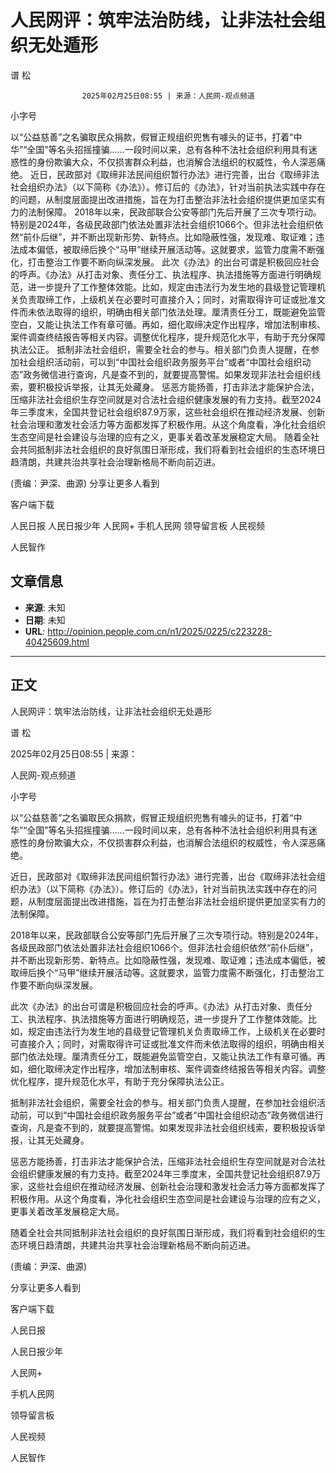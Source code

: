 # 人民网评：筑牢法治防线，让非法社会组织无处遁形

谱 松


					2025年02月25日08:55 | 来源：人民网-观点频道


小字号





以“公益慈善”之名骗取民众捐款，假冒正规组织兜售有噱头的证书，打着“中华”“全国”等名头招摇撞骗……一段时间以来，总有各种不法社会组织利用具有迷惑性的身份欺骗大众，不仅损害群众利益，也消解合法组织的权威性，令人深恶痛绝。
近日，民政部对《取缔非法民间组织暂行办法》进行完善，出台《取缔非法社会组织办法》（以下简称《办法》）。修订后的《办法》，针对当前执法实践中存在的问题，从制度层面提出改进措施，旨在为打击整治非法社会组织提供更加坚实有力的法制保障。
2018年以来，民政部联合公安等部门先后开展了三次专项行动。特别是2024年，各级民政部门依法处置非法社会组织1066个。但非法社会组织依然“前仆后继”，并不断出现新形势、新特点。比如隐蔽性强，发现难、取证难；违法成本偏低，被取缔后换个“马甲”继续开展活动等。这就要求，监管力度需不断强化，打击整治工作要不断向纵深发展。
此次《办法》的出台可谓是积极回应社会的呼声。《办法》从打击对象、责任分工、执法程序、执法措施等方面进行明确规范，进一步提升了工作整体效能。比如，规定由违法行为发生地的县级登记管理机关负责取缔工作，上级机关在必要时可直接介入；同时，对需取得许可证或批准文件而未依法取得的组织，明确由相关部门依法处理。厘清责任分工，既能避免监管空白，又能让执法工作有章可循。再如，细化取缔决定作出程序，增加法制审核、案件调查终结报告等相关内容。调整优化程序，提升规范化水平，有助于充分保障执法公正。
抵制非法社会组织，需要全社会的参与。相关部门负责人提醒，在参加社会组织活动前，可以到“中国社会组织政务服务平台”或者“中国社会组织动态”政务微信进行查询，凡是查不到的，就要提高警惕。如果发现非法社会组织线索，要积极投诉举报，让其无处藏身。
惩恶方能扬善，打击非法才能保护合法，压缩非法社会组织生存空间就是对合法社会组织健康发展的有力支持。截至2024年三季度末，全国共登记社会组织87.9万家，这些社会组织在推动经济发展、创新社会治理和激发社会活力等方面都发挥了积极作用。从这个角度看，净化社会组织生态空间是社会建设与治理的应有之义，更事关着改革发展稳定大局。
随着全社会共同抵制非法社会组织的良好氛围日渐形成，我们将看到社会组织的生态环境日趋清朗，共建共治共享社会治理新格局不断向前迈进。

(责编：尹深、曲源)
分享让更多人看到  


客户端下载

人民日报
人民日报少年
人民网+
手机人民网
领导留言板
人民视频

人民智作

## 文章信息

- **来源**: 未知
- **日期**: 未知
- **URL**: http://opinion.people.com.cn/n1/2025/0225/c223228-40425609.html

---

## 正文

人民网评：筑牢法治防线，让非法社会组织无处遁形

谱 松

2025年02月25日08:55 | 来源：

人民网-观点频道

小字号

以“公益慈善”之名骗取民众捐款，假冒正规组织兜售有噱头的证书，打着“中华”“全国”等名头招摇撞骗……一段时间以来，总有各种不法社会组织利用具有迷惑性的身份欺骗大众，不仅损害群众利益，也消解合法组织的权威性，令人深恶痛绝。

近日，民政部对《取缔非法民间组织暂行办法》进行完善，出台《取缔非法社会组织办法》（以下简称《办法》）。修订后的《办法》，针对当前执法实践中存在的问题，从制度层面提出改进措施，旨在为打击整治非法社会组织提供更加坚实有力的法制保障。

2018年以来，民政部联合公安等部门先后开展了三次专项行动。特别是2024年，各级民政部门依法处置非法社会组织1066个。但非法社会组织依然“前仆后继”，并不断出现新形势、新特点。比如隐蔽性强，发现难、取证难；违法成本偏低，被取缔后换个“马甲”继续开展活动等。这就要求，监管力度需不断强化，打击整治工作要不断向纵深发展。

此次《办法》的出台可谓是积极回应社会的呼声。《办法》从打击对象、责任分工、执法程序、执法措施等方面进行明确规范，进一步提升了工作整体效能。比如，规定由违法行为发生地的县级登记管理机关负责取缔工作，上级机关在必要时可直接介入；同时，对需取得许可证或批准文件而未依法取得的组织，明确由相关部门依法处理。厘清责任分工，既能避免监管空白，又能让执法工作有章可循。再如，细化取缔决定作出程序，增加法制审核、案件调查终结报告等相关内容。调整优化程序，提升规范化水平，有助于充分保障执法公正。

抵制非法社会组织，需要全社会的参与。相关部门负责人提醒，在参加社会组织活动前，可以到“中国社会组织政务服务平台”或者“中国社会组织动态”政务微信进行查询，凡是查不到的，就要提高警惕。如果发现非法社会组织线索，要积极投诉举报，让其无处藏身。

惩恶方能扬善，打击非法才能保护合法，压缩非法社会组织生存空间就是对合法社会组织健康发展的有力支持。截至2024年三季度末，全国共登记社会组织87.9万家，这些社会组织在推动经济发展、创新社会治理和激发社会活力等方面都发挥了积极作用。从这个角度看，净化社会组织生态空间是社会建设与治理的应有之义，更事关着改革发展稳定大局。

随着全社会共同抵制非法社会组织的良好氛围日渐形成，我们将看到社会组织的生态环境日趋清朗，共建共治共享社会治理新格局不断向前迈进。

(责编：尹深、曲源)

分享让更多人看到

客户端下载

人民日报

人民日报少年

人民网+

手机人民网

领导留言板

人民视频

人民智作

